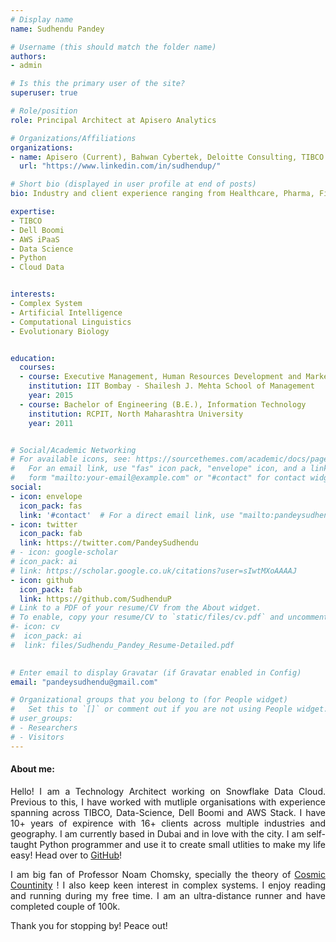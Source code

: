 ```yaml
---
# Display name
name: Sudhendu Pandey

# Username (this should match the folder name)
authors:
- admin

# Is this the primary user of the site?
superuser: true

# Role/position
role: Principal Architect at Apisero Analytics

# Organizations/Affiliations
organizations:
- name: Apisero (Current), Bahwan Cybertek, Deloitte Consulting, TIBCO.
  url: "https://www.linkedin.com/in/sudhendup/"

# Short bio (displayed in user profile at end of posts)
bio: Industry and client experience ranging from Healthcare, Pharma, Finance, Technology & Manufacturing domain.

expertise:
- TIBCO
- Dell Boomi
- AWS iPaaS
- Data Science
- Python
- Cloud Data 


interests:
- Complex System
- Artificial Intelligence
- Computational Linguistics
- Evolutionary Biology


education:
  courses:
  - course: Executive Management, Human Resources Development and Marketing
    institution: IIT Bombay - Shailesh J. Mehta School of Management
    year: 2015
  - course: Bachelor of Engineering (B.E.), Information Technology
    institution: RCPIT, North Maharashtra University
    year: 2011


# Social/Academic Networking
# For available icons, see: https://sourcethemes.com/academic/docs/page-builder/#icons
#   For an email link, use "fas" icon pack, "envelope" icon, and a link in the
#   form "mailto:your-email@example.com" or "#contact" for contact widget.
social:
- icon: envelope
  icon_pack: fas
  link: '#contact'  # For a direct email link, use "mailto:pandeysudhendu@gmail.com".
- icon: twitter
  icon_pack: fab
  link: https://twitter.com/PandeySudhendu
# - icon: google-scholar
# icon_pack: ai
# link: https://scholar.google.co.uk/citations?user=sIwtMXoAAAAJ
- icon: github
  icon_pack: fab
  link: https://github.com/SudhenduP
# Link to a PDF of your resume/CV from the About widget.
# To enable, copy your resume/CV to `static/files/cv.pdf` and uncomment the lines below.
#- icon: cv
#  icon_pack: ai
#  link: files/Sudhendu_Pandey_Resume-Detailed.pdf
  

# Enter email to display Gravatar (if Gravatar enabled in Config)
email: "pandeysudhendu@gmail.com"

# Organizational groups that you belong to (for People widget)
#   Set this to `[]` or comment out if you are not using People widget.
# user_groups:
# - Researchers
# - Visitors
---
```


#### About me:
<div style="text-align: justify">

Hello! I am a Technology Architect working on Snowflake Data Cloud. Previous to this, I have worked with mutliple organisations with experience spanning across TIBCO, Data-Science, Dell Boomi and AWS Stack. I have 10+ years of expirence with 16+ clients across multiple industries and geography. 
I am currently based in Dubai and in love with the city. I am self-taught Python programmer and use it to create small utlities to make my life easy!
Head over to [GitHub](https://github.com/SudhenduP)!

I am big fan of Professor Noam Chomsky, specially the theory of [Cosmic Countinity](https://www.youtube.com/watch?v=0ozZdrFQfTU)
 ! I also keep keen interest in complex systems. I enjoy reading and running during my free time. I am an ultra-distance runner and have completed couple of 100k.

Thank you for stopping by! Peace out!
</div>